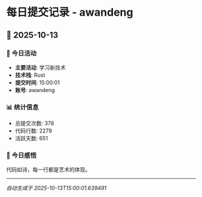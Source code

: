# 每日提交记录 - awandeng

## 📅 2025-10-13

### 🎯 今日活动
- **主要活动**: 学习新技术
- **技术栈**: Rust
- **提交时间**: 15:00:01
- **账号**: awandeng

### 📊 统计信息
- 总提交次数: 378
- 代码行数: 2279
- 活跃天数: 651

### 💭 今日感悟
代码如诗，每一行都是艺术的体现。

---
*自动生成于 2025-10-13T15:00:01.639491*
